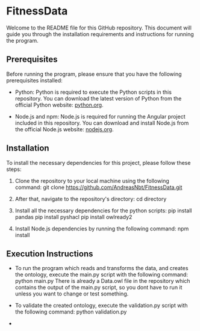 # FitnessData

Welcome to the README file for this GitHub repository. This document will guide you through the installation requirements and instructions for running the program.

## Prerequisites

Before running the program, please ensure that you have the following prerequisites installed:

- Python: Python is required to execute the Python scripts in this repository. You can download the latest version of Python from the official Python website: [python.org](https://www.python.org).
  
- Node.js and npm: Node.js is required for running the Angular project included in this repository. You can download and install Node.js from the official Node.js website: [nodejs.org](https://nodejs.org).

## Installation

To install the necessary dependencies for this project, please follow these steps:

1. Clone the repository to your local machine using the following command: git clone https://github.com/AndreasNbt/FitnessData.git
   
2. After that, navigate to the repository's directory: cd directory
   
3. Install all the necessary dependencies for the python scripts:
   pip install pandas
   pip install pyshacl
   pip install owlready2

4. Install Node.js dependencies by running the following command: npm install

## Execution Instructions

- To run the program which reads and transforms the data, and creates the ontology, execute the main.py script with the following command: python main.py
  There is already a Data.owl file in the repository which contains the output of the main.py script, so you dont have to run it unless you want to change or test something.

- To validate the created ontology, execute the validation.py script with the following command: python validation.py

- 



